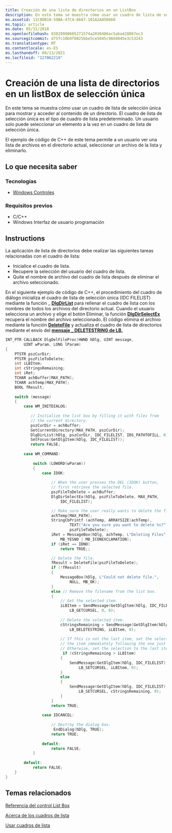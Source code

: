 ```yaml
---
title: Creación de una lista de directorios en un ListBox
description: En este tema se muestra cómo usar un cuadro de lista de selección única para mostrar y acceder al contenido de un directorio.
ms.assetid: 11C0DB10-59BA-47C4-8687-101A2A85D660
ms.topic: article
ms.date: 05/31/2018
ms.openlocfilehash: 03829990605271574a2030486ac5aba428867ec3
ms.sourcegitcommit: d75fc10b9f0825bbe5ce5045c90d4045e3c53243
ms.translationtype: MT
ms.contentlocale: es-ES
ms.lasthandoff: 09/13/2021
ms.locfileid: "127062218"
---
```

# <a name="how-to-create-a-directory-listing-in-a-single-selection-listbox"></a>Creación de una lista de directorios en un listBox de selección única

En este tema se muestra cómo usar un cuadro de lista de selección única para mostrar y acceder al contenido de un directorio. El cuadro de lista de selección única es el tipo de cuadro de lista predeterminado. Un usuario solo puede seleccionar un elemento a la vez en un cuadro de lista de selección única.

El ejemplo de código de C++ de este tema permite a un usuario ver una lista de archivos en el directorio actual, seleccionar un archivo de la lista y eliminarlo.

## <a name="what-you-need-to-know"></a>Lo que necesita saber

### <a name="technologies"></a>Tecnologías

-   [Windows Controles](window-controls.md)

### <a name="prerequisites"></a>Requisitos previos

-   C/C++
-   Windows Interfaz de usuario programación

## <a name="instructions"></a>Instructions


La aplicación de lista de directorios debe realizar las siguientes tareas relacionadas con el cuadro de lista:

-   Inicialice el cuadro de lista.
-   Recupere la selección del usuario del cuadro de lista.
-   Quite el nombre de archivo del cuadro de lista después de eliminar el archivo seleccionado.

En el siguiente ejemplo de código de C++, el procedimiento del cuadro de diálogo inicializa el cuadro de lista de selección única (IDC FILELIST) mediante la función \_ [**DlgDirList**](/windows/desktop/api/Winuser/nf-winuser-dlgdirlista) para rellenar el cuadro de lista con los nombres de todos los archivos del directorio actual. Cuando el usuario selecciona un archivo  y elige el botón Eliminar, la función [**DlgDirSelectEx**](/windows/desktop/api/Winuser/nf-winuser-dlgdirselectexa) recupera el nombre del archivo seleccionado. El código elimina el archivo mediante la función [**DeleteFile**](/windows/desktop/api/fileapi/nf-fileapi-deletefilea) y actualiza el cuadro de lista de directorios mediante el envío del [**mensaje \_ DELETESTRING de LB.**](lb-deletestring.md)



```C++
INT_PTR CALLBACK DlgDelFileProc(HWND hDlg, UINT message, 
        UINT wParam, LONG lParam) 
{ 
    PTSTR pszCurDir; 
    PTSTR pszFileToDelete; 
    int iLBItem; 
    int cStringsRemaining; 
    int iRet; 
    TCHAR achBuffer[MAX_PATH]; 
    TCHAR achTemp[MAX_PATH]; 
    BOOL fResult;     
 
    switch (message) 
    { 
        case WM_INITDIALOG: 
 
           // Initialize the list box by filling it with files from 
           // the current directory. 
           pszCurDir = achBuffer; 
           GetCurrentDirectory(MAX_PATH, pszCurDir); 
           DlgDirList(hDlg, pszCurDir, IDC_FILELIST, IDS_PATHTOFILL, 0); 
           SetFocus(GetDlgItem(hDlg, IDC_FILELIST)); 
           return FALSE; 
 
        case WM_COMMAND: 
 
            switch (LOWORD(wParam)) 
            { 
                case IDOK: 
 
                    // When the user presses the DEL (IDOK) button, 
                    // first retrieve the selected file. 
                    pszFileToDelete = achBuffer; 
                    DlgDirSelectEx(hDlg, pszFileToDelete, MAX_PATH, 
                        IDC_FILELIST); 

                    // Make sure the user really wants to delete the file.
                    achTemp[MAX_PATH];
                    StringCbPrintf (achTemp, ARRAYSIZE(achTemp),  
                            TEXT("Are you sure you want to delete %s?"), 
                            pszFileToDelete);
                    iRet = MessageBox(hDlg, achTemp, L"Deleting Files", 
                        MB_YESNO | MB_ICONEXCLAMATION);
                    if (iRet == IDNO)
                        return TRUE;;

                    // Delete the file.
                    fResult = DeleteFile(pszFileToDelete); 
                    if (!fResult) 
                    { 
                        MessageBox(hDlg, L"Could not delete file.", 
                            NULL, MB_OK); 
                    } 
                    else // Remove the filename from the list box.
                    { 
                        // Get the selected item.
                        iLBItem = SendMessage(GetDlgItem(hDlg, IDC_FILELIST), 
                            LB_GETCURSEL, 0, 0); 
 
                        // Delete the selected item.
                        cStringsRemaining = SendMessage(GetDlgItem(hDlg, IDC_FILELIST), 
                            LB_DELETESTRING, iLBItem, 0); 
 
                        // If this is not the last item, set the selection to 
                        // the item immediately following the one just deleted.
                        // Otherwise, set the selection to the last item.
                         if (cStringsRemaining > iLBItem) 
                        { 
                            SendMessage(GetDlgItem(hDlg, IDC_FILELIST), 
                                LB_SETCURSEL, iLBItem, 0); 
                        } 
                        else 
                        { 
                            SendMessage(GetDlgItem(hDlg, IDC_FILELIST), 
                                LB_SETCURSEL, cStringsRemaining, 0); 
                        } 
                    } 
                    return TRUE; 
 
                case IDCANCEL: 
 
                    // Destroy the dialog box. 
                     EndDialog(hDlg, TRUE); 
                    return TRUE; 
 
                default: 
                    return FALSE; 
            } 
 
        default: 
            return FALSE; 
    } 
} 
```



## <a name="related-topics"></a>Temas relacionados

<dl> <dt>

[Referencia del control List Box](bumper-list-box-list-box-control-reference.md)
</dt> <dt>

[Acerca de los cuadros de lista](about-list-boxes.md)
</dt> <dt>

[Usar cuadros de lista](using-list-boxes.md)
</dt> </dl>

 

 